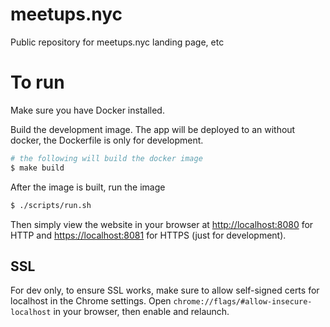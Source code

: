 # meetups.nyc
Public repository for meetups.nyc landing page, etc

# To run
Make sure you have Docker installed.

Build the development image. The app will be deployed to an without docker, the
Dockerfile is only for development.

```bash
# the following will build the docker image
$ make build
```

After the image is built, run the image
```bash
$ ./scripts/run.sh
```

Then simply view the website in your browser at [http://localhost:8080](http://localhost:8080) for HTTP and [https://localhost:8081](https://localhost:8081) for HTTPS (just for development).

## SSL
For dev only, to ensure SSL works, make sure to allow self-signed certs for
localhost in the Chrome settings. Open
`chrome://flags/#allow-insecure-localhost` in your browser, then enable and
relaunch.
